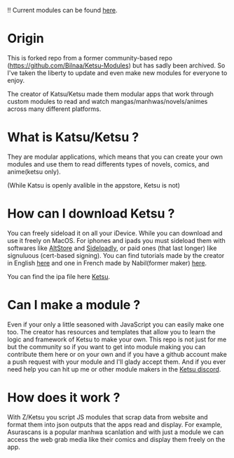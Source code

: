 !! Current modules can be found [here][pages-link].

# Origin
This is forked repo from a former community-based repo (https://github.com/Bilnaa/Ketsu-Modules) but has sadly been archived.
So I've taken the liberty to update and even make new modules for everyone to enjoy.


<!-- | Modules                        | Direct<br>Install                              | Added      | Updated     |
|--------------------------------|:----------------------------------------------:|:----------:|:-----------:|
| Asurascans                     | [KETSU][asura-ketsu]<br>[ZETSU][asura-zetsu] | 2022.11.21 | 2022.10.221 |

[asura-ketsu]: ketsuapp://?moduleData=https://raw.githubusercontent.com/OffsetParts/KetsuModules/master/Asura/asura.json
[asura-zetsu]: zetsuapp:///?moduleData=https://raw.githubusercontent.com/OffsetParts/KetsuModules/master/Asura/asura.json -->
[pages-link]: https://offsetparts.github.io/KetsuModules/

The creator of Katsu/Ketsu made them modular apps that work through custom modules to read and watch mangas/manhwas/novels/animes across many different platforms.

# What is Katsu/Ketsu ?
They are modular applications, which means that you can create your own modules and use them to read differents types of novels, comics, and anime(ketsu only). 

(While Katsu is openly avalible in the appstore, Ketsu is not)

# How can I download Ketsu ?
You can freely sideload it on all your iDevice. While you can download and use it freely on MacOS.
For iphones and ipads you must sideload them with softwares like [AltStore](https://altstore.io/) and [Sideloadly](https://sideloadly.io/), or paid ones (that last longer) like signuluous (cert-based signing).
You can find tutorials made by the creator in English [here](https://ketsu.app/download.html) and one in French made by Nabil(former maker) [here](https://www.youtube.com/watch?v=qX2MAsUBdfQ).

You can find the ipa file here [Ketsu](https://ketsu.app).

# Can I make a module ? 
Even if your only a little seasoned with JavaScript you can easily make one too. The creator has resources and templates that allow you to learn the logic and framework of Ketsu to make your own.
This repo is not just for me but the community so if you want to get into module making you can contribute them here or on your own and if you have a github account make a push request with your module and I'll glady accept them.
And if you ever need help you can hit up me or other module makers in the [Ketsu discord](https://discord.gg/CP3Q6XBv9F).

# How does it work ?
With Z/Ketsu you script JS modules that scrap data from website and format them into json outputs that the apps read and display.
For example, Asurascans is a popular manhwa scanlation and with just a module we can access the web grab media like their comics and display them freely on the app.
